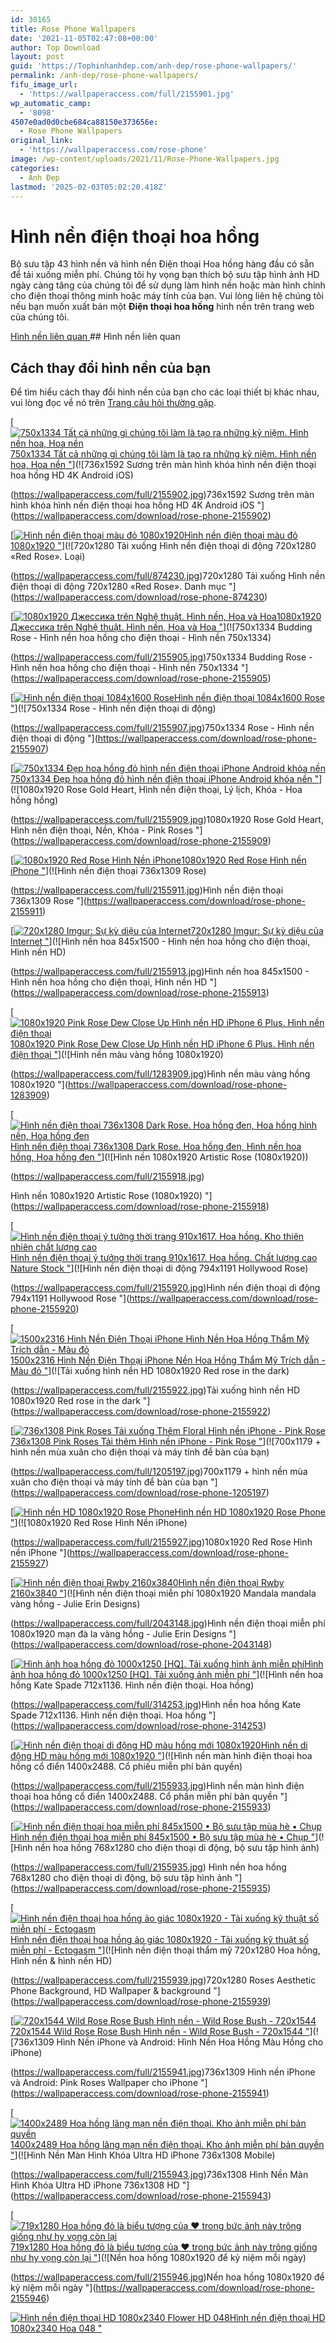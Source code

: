 ```yaml
---
id: 30165
title: Rose Phone Wallpapers
date: '2021-11-05T02:47:08+00:00'
author: Top Download
layout: post
guid: 'https://Tophinhanhdep.com/anh-dep/rose-phone-wallpapers/'
permalink: /anh-dep/rose-phone-wallpapers/
fifu_image_url:
  - 'https://wallpaperaccess.com/full/2155901.jpg'
wp_automatic_camp:
  - '8098'
4507e0ad0d0cbe684ca88150e373656e:
  - Rose Phone Wallpapers
original_link:
  - 'https://wallpaperaccess.com/rose-phone'
image: /wp-content/uploads/2021/11/Rose-Phone-Wallpapers.jpg
categories:
  - Ảnh Đẹp
lastmod: '2025-02-03T05:02:20.418Z'
---
```

# Hình nền điện thoại hoa hồng

Bộ sưu tập 43 hình nền và hình nền Điện thoại Hoa hồng hàng đầu có sẵn để tải xuống miễn phí. Chúng tôi hy vọng bạn thích bộ sưu tập hình ảnh HD ngày càng tăng của chúng tôi để sử dụng làm hình nền hoặc màn hình chính cho điện thoại thông minh hoặc máy tính của bạn. Vui lòng liên hệ chúng tôi nếu bạn muốn xuất bản một **Điện thoại hoa hồng** hình nền trên trang web của chúng tôi.

[Hình nền liên quan ](#related) ## Hình nền liên quan

## Cách thay đổi hình nền của bạn

Để tìm hiểu cách thay đổi hình nền của bạn cho các loại thiết bị khác nhau, vui lòng đọc về nó trên [Trang câu hỏi thường gặp](https://tophinhanhdep.com/faq/).

  
[[![750x1334 Tất cả những gì chúng tôi làm là tạo ra những kỷ niệm.  Hình nền hoa, Hoa nền](https://wallpaperaccess.com/full/2155901.jpg)750x1334 Tất cả những gì chúng tôi làm là tạo ra những kỷ niệm. Hình nền hoa, Hoa nền "](https://wallpaperaccess.com/download/rose-phone-2155901)](![736x1592 Sương trên màn hình khóa hình nền điện thoại hoa hồng HD 4K Android iOS)

(https://wallpaperaccess.com/full/2155902.jpg)736x1592 Sương trên màn hình khóa hình nền điện thoại hoa hồng HD 4K Android iOS "](https://wallpaperaccess.com/download/rose-phone-2155902)

[[![Hình nền điện thoại màu đỏ 1080x1920](https://wallpaperaccess.com/full/2155903.jpg)Hình nền điện thoại màu đỏ 1080x1920 "](https://wallpaperaccess.com/download/rose-phone-2155903)](![720x1280 Tải xuống Hình nền điện thoại di động 720x1280 «Red Rose».  Loại)

(https://wallpaperaccess.com/full/874230.jpg)720x1280 Tải xuống Hình nền điện thoại di động 720x1280 «Red Rose». Danh mục "](https://wallpaperaccess.com/download/rose-phone-874230)

[[![1080x1920 Джессика trên Nghệ thuật.  Hình nền, Hoa và Hoa](https://wallpaperaccess.com/full/770553.jpg)1080x1920 Джессика trên Nghệ thuật. Hình nền, Hoa và Hoa "](https://wallpaperaccess.com/download/rose-phone-770553)](![750x1334 Budding Rose - Hình nền hoa hồng cho điện thoại - Hình nền 750x1334)

(https://wallpaperaccess.com/full/2155905.jpg)750x1334 Budding Rose - Hình nền hoa hồng cho điện thoại - Hình nền 750x1334 "](https://wallpaperaccess.com/download/rose-phone-2155905)

[[![Hình nền điện thoại 1084x1600 Rose](https://wallpaperaccess.com/full/2155906.jpg)Hình nền điện thoại 1084x1600 Rose "](https://wallpaperaccess.com/download/rose-phone-2155906)](![750x1334 Rose - Hình nền điện thoại di động)

(https://wallpaperaccess.com/full/2155907.jpg)750x1334 Rose - Hình nền điện thoại di động "](https://wallpaperaccess.com/download/rose-phone-2155907)

[[![750x1334 Đẹp hoa hồng đỏ hình nền điện thoại iPhone Android khóa nền](https://wallpaperaccess.com/full/973910.jpg)750x1334 Đẹp hoa hồng đỏ hình nền điện thoại iPhone Android khóa nền "](https://wallpaperaccess.com/download/rose-phone-973910)](![1080x1920 Rose Gold Heart, Hình nền điện thoại, Lý lịch, Khóa - Hoa hồng hồng)

(https://wallpaperaccess.com/full/2155909.jpg)1080x1920 Rose Gold Heart, Hình nền điện thoại, Nền, Khóa - Pink Roses "](https://wallpaperaccess.com/download/rose-phone-2155909)

[[![1080x1920 Red Rose Hình Nền iPhone](https://wallpaperaccess.com/full/2155910.jpg)1080x1920 Red Rose Hình nền iPhone "](https://wallpaperaccess.com/download/rose-phone-2155910)](![Hình nền điện thoại 736x1309 Rose)

(https://wallpaperaccess.com/full/2155911.jpg)Hình nền điện thoại 736x1309 Rose "](https://wallpaperaccess.com/download/rose-phone-2155911)

[[![720x1280 Imgur: Sự kỳ diệu của Internet](https://wallpaperaccess.com/full/2155912.jpg)720x1280 Imgur: Sự kỳ diệu của Internet "](https://wallpaperaccess.com/download/rose-phone-2155912)](![Hình nền hoa 845x1500 - Hình nền hoa hồng cho điện thoại, Hình nền HD)

(https://wallpaperaccess.com/full/2155913.jpg)Hình nền hoa 845x1500 - Hình nền hoa hồng cho điện thoại, Hình nền HD "](https://wallpaperaccess.com/download/rose-phone-2155913)

[[![1080x1920 Pink Rose Dew Close Up Hình nền HD iPhone 6 Plus.  Hình nền điện thoại](https://wallpaperaccess.com/full/893763.jpg)1080x1920 Pink Rose Dew Close Up Hình nền HD iPhone 6 Plus. Hình nền điện thoại "](https://wallpaperaccess.com/download/rose-phone-893763)](![Hình nền màu vàng hồng 1080x1920)

(https://wallpaperaccess.com/full/1283909.jpg)Hình nền màu vàng hồng 1080x1920 "](https://wallpaperaccess.com/download/rose-phone-1283909)

[[![Hình nền điện thoại 736x1308 Dark Rose.  Hoa hồng đen, Hoa hồng hình nền, Hoa hồng đen](https://wallpaperaccess.com/full/2155916.jpg)Hình nền điện thoại 736x1308 Dark Rose. Hoa hồng đen, Hình nền hoa hồng, Hoa hồng đen "](https://wallpaperaccess.com/download/rose-phone-2155916)](![Hình nền 1080x1920 Artistic Rose (1080x1920))

(https://wallpaperaccess.com/full/2155918.jpg)

Hình nền 1080x1920 Artistic Rose (1080x1920) "](https://wallpaperaccess.com/download/rose-phone-2155918)

[[![Hình nền điện thoại ý tưởng thời trang 910x1617.  Hoa hồng.  Kho thiên nhiên chất lượng cao](https://wallpaperaccess.com/full/2155919.jpg)Hình nền điện thoại ý tưởng thời trang 910x1617. Hoa hồng. Chất lượng cao Nature Stock "](https://wallpaperaccess.com/download/rose-phone-2155919)](![Hình nền điện thoại di động 794x1191 Hollywood Rose)

(https://wallpaperaccess.com/full/2155920.jpg)Hình nền điện thoại di động 794x1191 Hollywood Rose "](https://wallpaperaccess.com/download/rose-phone-2155920)

[[![1500x2316 Hình Nền Điện Thoại iPhone Hình Nền Hoa Hồng Thẩm Mỹ Trích dẫn - Màu đỏ](https://wallpaperaccess.com/full/2155921.jpg)1500x2316 Hình Nền Điện Thoại iPhone Nền Hoa Hồng Thẩm Mỹ Trích dẫn - Màu đỏ "](https://wallpaperaccess.com/download/rose-phone-2155921)](![Tải xuống hình nền HD 1080x1920 Red rose in the dark)

(https://wallpaperaccess.com/full/2155922.jpg)Tải xuống hình nền HD 1080x1920 Red rose in the dark "](https://wallpaperaccess.com/download/rose-phone-2155922)

[[![736x1308 Pink Roses Tải xuống Thêm Floral Hình nền iPhone - Pink Rose](https://wallpaperaccess.com/full/1882326.jpg)736x1308 Pink Roses Tải thêm Hình nền iPhone - Pink Rose "](https://wallpaperaccess.com/download/rose-phone-1882326)](![700x1179 + hình nền mùa xuân cho điện thoại và máy tính để bàn của bạn)

(https://wallpaperaccess.com/full/1205197.jpg)700x1179 + hình nền mùa xuân cho điện thoại và máy tính để bàn của bạn "](https://wallpaperaccess.com/download/rose-phone-1205197)

[[![Hình nền HD 1080x1920 Rose Phone](https://wallpaperaccess.com/full/2155926.jpg)Hình nền HD 1080x1920 Rose Phone "](https://wallpaperaccess.com/download/rose-phone-2155926)](![1080x1920 Red Rose Hình Nền iPhone)

(https://wallpaperaccess.com/full/2155927.jpg)1080x1920 Red Rose Hình nền iPhone "](https://wallpaperaccess.com/download/rose-phone-2155927)

[[![Hình nền điện thoại Rwby 2160x3840](https://wallpaperaccess.com/full/1754060.jpg)Hình nền điện thoại Rwby 2160x3840 "](https://wallpaperaccess.com/download/rose-phone-1754060)](![Hình nền điện thoại miễn phí 1080x1920 Mandala mandala vàng hồng - Julie Erin Designs)

(https://wallpaperaccess.com/full/2043148.jpg)Hình nền điện thoại miễn phí 1080x1920 mạn đà la vàng hồng - Julie Erin Designs "](https://wallpaperaccess.com/download/rose-phone-2043148)

[[![Hình ảnh hoa hồng đỏ 1000x1250 [HQ].  Tải xuống hình ảnh miễn phí](https://wallpaperaccess.com/full/923362.jpg)Hình ảnh hoa hồng đỏ 1000x1250 \[HQ\]. Tải xuống ảnh miễn phí "](https://wallpaperaccess.com/download/rose-phone-923362)](![Hình nền hoa hồng Kate Spade 712x1136.  Hình nền điện thoại.  Hoa hồng)

(https://wallpaperaccess.com/full/314253.jpg)Hình nền hoa hồng Kate Spade 712x1136. Hình nền điện thoại. Hoa hồng "](https://wallpaperaccess.com/download/rose-phone-314253)

[[![Hình nền điện thoại di động HD màu hồng mới 1080x1920](https://wallpaperaccess.com/full/1240596.jpg)Hình nền di động HD màu hồng mới 1080x1920 "](https://wallpaperaccess.com/download/rose-phone-1240596)](![Hình nền màn hình điện thoại hoa hồng cổ điển 1400x2488.  Cổ phiếu miễn phí bản quyền)

(https://wallpaperaccess.com/full/2155933.jpg)Hình nền màn hình điện thoại hoa hồng cổ điển 1400x2488. Cổ phần miễn phí bản quyền "](https://wallpaperaccess.com/download/rose-phone-2155933)

[[![Hình nền điện thoại hoa miễn phí 845x1500 • Bộ sưu tập mùa hè • Chụp](https://wallpaperaccess.com/full/2155934.jpg)Hình nền điện thoại hoa miễn phí 845x1500 • Bộ sưu tập mùa hè • Chụp "](https://wallpaperaccess.com/download/rose-phone-2155934)](![Hình nền hoa hồng 768x1280 cho điện thoại di động, bộ sưu tập hình ảnh)

(https://wallpaperaccess.com/full/2155935.jpg) Hình nền hoa hồng 768x1280 cho điện thoại di động, bộ sưu tập hình ảnh "](https://wallpaperaccess.com/download/rose-phone-2155935)

[[![Hình nền điện thoại hoa hồng ảo giác 1080x1920 - Tải xuống kỹ thuật số miễn phí - Ectogasm](https://wallpaperaccess.com/full/1584169.jpg)Hình nền điện thoại hoa hồng ảo giác 1080x1920 - Tải xuống kỹ thuật số miễn phí - Ectogasm "](https://wallpaperaccess.com/download/rose-phone-1584169)](![Hình nền điện thoại thẩm mỹ 720x1280 Hoa hồng, Hình nền & hình nền HD)

(https://wallpaperaccess.com/full/2155939.jpg)720x1280 Roses Aesthetic Phone Background, HD Wallpaper &amp; background "](https://wallpaperaccess.com/download/rose-phone-2155939)

[[![720x1544 Wild Rose Rose Bush Hình nền - Wild Rose Bush - 720x1544](https://wallpaperaccess.com/full/2155940.jpg)720x1544 Wild Rose Rose Bush Hình nền - Wild Rose Bush - 720x1544 "](https://wallpaperaccess.com/download/rose-phone-2155940)](![736x1309 Hình Nền iPhone và Android: Hình Nền Hoa Hồng Màu Hồng cho iPhone)

(https://wallpaperaccess.com/full/2155941.jpg)736x1309 Hình nền iPhone và Android: Pink Roses Wallpaper cho iPhone "](https://wallpaperaccess.com/download/rose-phone-2155941)

[[![1400x2489 Hoa hồng lãng mạn nền điện thoại.  Kho ảnh miễn phí bản quyền](https://wallpaperaccess.com/full/2155942.jpg)1400x2489 Hoa hồng lãng mạn nền điện thoại. Kho ảnh miễn phí bản quyền "](https://wallpaperaccess.com/download/rose-phone-2155942)](![Hình Nền Màn Hình Khóa Ultra HD iPhone 736x1308 Mobile)

(https://wallpaperaccess.com/full/2155943.jpg)736x1308 Hình Nền Màn Hình Khóa Ultra HD iPhone 736x1308 HD "](https://wallpaperaccess.com/download/rose-phone-2155943)

[[![719x1280 Hoa hồng đỏ là biểu tượng của ❤ trong bức ảnh này trông giống như hy vọng còn lại](https://wallpaperaccess.com/full/2155944.jpg)719x1280 Hoa hồng đỏ là biểu tượng của ❤ trong bức ảnh này trông giống như hy vọng còn lại "](https://wallpaperaccess.com/download/rose-phone-2155944)](![Nền hoa hồng 1080x1920 để kỷ niệm mỗi ngày)

(https://wallpaperaccess.com/full/2155946.jpg)Nền hoa hồng 1080x1920 để kỷ niệm mỗi ngày "](https://wallpaperaccess.com/download/rose-phone-2155946)

[![Hình nền điện thoại HD 1080x2340 Flower HD 048](https://wallpaperaccess.com/full/2155948.jpg)Hình nền điện thoại HD 1080x2340 Hoa 048 "](https://wallpaperaccess.com/download/rose-phone-2155948)
